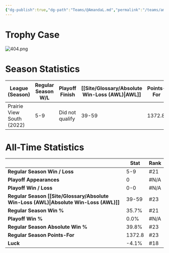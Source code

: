 ```yaml
---
{"dg-publish":true,"dg-path":"Teams/@AmandaL.md","permalink":"/teams/amanda-l/"}
---
```


# Trophy Case
![404.png](/img/user/z_Assets/img/404.png)
# Season Statistics
| **League (Season)** | **Regular Season W/L** | **Playoff Finish** | **[[Site/Glossary/Absolute Win-Loss (AWL)\|AWL]]** | **Points-For** |
| ------------------- | ---------------------- | ------------------ | ------------------------------------ | -------------- |
| Prairie View South (2022) | 5-9 | Did not qualify | 39-59 | 1372.8 |
# All-Time Statistics
|                                                | **Stat** | **Rank** |
| ---------------------------------------------- | -------- | -------- |
| **Regular Season Win / Loss**                  | 5-9 | #21 |
| **Playoff Appearances**                        | 0 | #N/A |
| **Playoff Win / Loss**                         | 0-0 | #N/A |
| **Regular Season [[Site/Glossary/Absolute Win-Loss (AWL)\|Absolute Win-Loss (AWL)]]** | 39-59 | #23 |
| **Regular Season Win %**                       | 35.7% | #21 |
| **Playoff Win %**                              | 0.0% | #N/A |
| **Regular Season Absolute Win %**              | 39.8% | #23 |
| **Regular Season Points-For**                  | 1372.8 | #23 |
| **Luck**                                       | -4.1% | #18 |